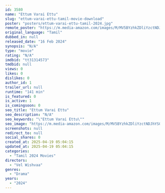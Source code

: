```yaml
---
id: 3580
name: "Ettum Varai Ettu"
slug: "ettum-varai-ettu-tamil-movie-download"
poster: "posters/ettum-varai-ettu-tamil-2024.jpg"
remote_poster: "https://m.media-amazon.com/images/M/MV5BYzhkZDliYzctNDJhYS00NjcyLTlhOWItZGQ5NmMwOWZlMWNjXkEyXkFqcGc@._V1_SX300.jpg"
original_language: "Tamil"
dubbed_in: null
released_date: "16 Feb 2024"
synopsis: "N/A"
type: "movie"
rating: "N/A"
imdbid: "tt31314573"
tmdbid: null
views: 0
likes: 0
dislikes: 0
author_id: 1
trailer_url: null
runtime: "141 min"
is_featured: 0
is_active: 1
is_comingsoon: 0
seo_title: "Ettum Varai Ettu"
seo_description: "N/A"
seo_keywords: "\"Ettum Varai Ettu\""
seo_image: "https://m.media-amazon.com/images/M/MV5BYzhkZDliYzctNDJhYS00NjcyLTlhOWItZGQ5NmMwOWZlMWNjXkEyXkFqcGc@._V1_SX300.jpg"
screenshots: null
redirect_to: null
social_shares: 0
created_at: 2025-04-19 05:04:15
updated_at: 2025-04-19 05:04:15
categories:
  - "Tamil 2024 Movies"
directors:
  - "Vel Wishvaa"
genres:
  - "Drama"
years:
  - "2024"
---
```

